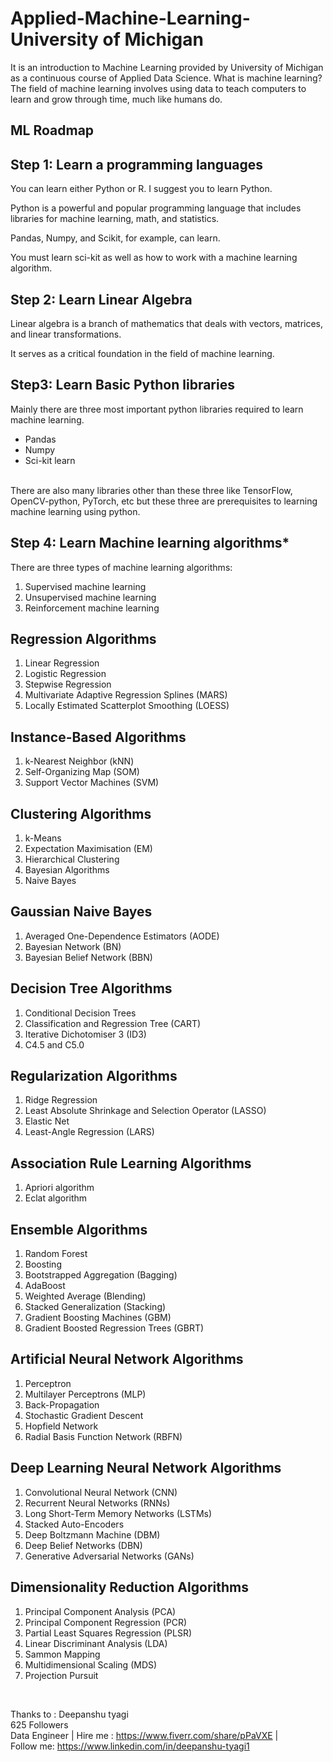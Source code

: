 # Applied-Machine-Learning-University of Michigan
It is an introduction to Machine Learning provided by University of Michigan as a continuous course of Applied Data Science.
What is machine learning?
The field of machine learning involves using data to teach computers to learn and grow through time, much like humans do.

## ML Roadmap
## Step 1: Learn a programming languages
You can learn either Python or R. I suggest you to learn Python.

Python is a powerful and popular programming language that includes libraries for machine learning, math, and statistics.<br>

Pandas, Numpy, and Scikit, for example, can learn.<br>

You must learn sci-kit as well as how to work with a machine learning algorithm.

## Step 2: Learn Linear Algebra
Linear algebra is a branch of mathematics that deals with vectors, matrices, and linear transformations.<br>

It serves as a critical foundation in the field of machine learning.<br>

## Step3: Learn Basic Python libraries
Mainly there are three most important python libraries required to learn machine learning.

 - Pandas
 - Numpy
 - Sci-kit learn
 <br>
There are also many libraries other than these three like TensorFlow, OpenCV-python, PyTorch, etc but these three are prerequisites to learning machine learning using python.

## Step 4: Learn Machine learning algorithms*
There are three types of machine learning algorithms:
<ol>

<li>Supervised machine learning</li>
<li>Unsupervised machine learning</li>
<li>Reinforcement machine learning</li></ol>

## Regression Algorithms
<ol>
<li>Linear Regression</li>
<li>Logistic Regression</li>
<li>Stepwise Regression</li>
<li>Multivariate Adaptive Regression Splines (MARS)</li>
<li>Locally Estimated Scatterplot Smoothing (LOESS)</li></ol>

## Instance-Based Algorithms
<ol>
<li>k-Nearest Neighbor (kNN)</li>
<li>Self-Organizing Map (SOM)</li>
<li>Support Vector Machines (SVM)</li></ol>

## Clustering Algorithms
<ol>
<li>k-Means</li>
<li>Expectation Maximisation (EM)</li>
<li>Hierarchical Clustering</li>
<li>Bayesian Algorithms</li>
<li>Naive Bayes</li></ol>

## Gaussian Naive Bayes
<ol>
<li>Averaged One-Dependence Estimators (AODE)</li>
<li>Bayesian Network (BN)</li>
<li>Bayesian Belief Network (BBN)</li></ol>

## Decision Tree Algorithms
<ol>
<li>Conditional Decision Trees</li>
<li>Classification and Regression Tree (CART)</li>
<li>Iterative Dichotomiser 3 (ID3)</li>
<li>C4.5 and C5.0</li></ol>

## Regularization Algorithms
<ol>
<li>Ridge Regression</li>
<li>Least Absolute Shrinkage and Selection Operator (LASSO)</li>
<li>Elastic Net</li>
<li>Least-Angle Regression (LARS)</li></ol>

## Association Rule Learning Algorithms
<ol>
<li>Apriori algorithm</li>
<li>Eclat algorithm</li></ol>

## Ensemble Algorithms
<ol>
<li>Random Forest</li>
<li>Boosting</li>
<li>Bootstrapped Aggregation (Bagging)</li>
<li>AdaBoost</li>
<li>Weighted Average (Blending)</li>
<li>Stacked Generalization (Stacking)</li>
<li>Gradient Boosting Machines (GBM)</li>
<li>Gradient Boosted Regression Trees (GBRT)</li></ol>

## Artificial Neural Network Algorithms
<ol>
<li>Perceptron</li>
<li>Multilayer Perceptrons (MLP)</li>
<li>Back-Propagation</li>
<li>Stochastic Gradient Descent</li>
<li>Hopfield Network</li>
<li>Radial Basis Function Network (RBFN)</li></ol>

## Deep Learning Neural Network Algorithms
<ol>
<li>Convolutional Neural Network (CNN)</li>
<li>Recurrent Neural Networks (RNNs)</li>
<li>Long Short-Term Memory Networks (LSTMs)</li>
<li>Stacked Auto-Encoders</li>
<li>Deep Boltzmann Machine (DBM)</li>
<li>Deep Belief Networks (DBN)</li>
<li>Generative Adversarial Networks (GANs)</li></ol>

## Dimensionality Reduction Algorithms
<ol>
<li>Principal Component Analysis (PCA)</li>
<li>Principal Component Regression (PCR)</li>
<li>Partial Least Squares Regression (PLSR)</li>
<li>Linear Discriminant Analysis (LDA)</li>
<li>Sammon Mapping</li>
<li>Multidimensional Scaling (MDS)</li>
<li>Projection Pursuit</li></ol><br>


   Thanks to : Deepanshu tyagi<br>
625 Followers<br>
Data Engineer | Hire me : https://www.fiverr.com/share/pPaVXE |<br>
 Follow me: https://www.linkedin.com/in/deepanshu-tyagi1
